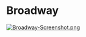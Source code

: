 # Broadway
[![Broadway-Screenshot.png](https://i.postimg.cc/wTjXjr5R/Broadway-Screenshot.png)](https://postimg.cc/fk1tHBrM)
